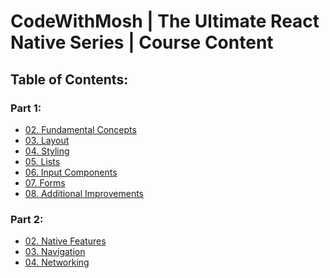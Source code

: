 # CodeWithMosh | The Ultimate React Native Series | Course Content

## Table of Contents:

### Part 1:

-   [02. Fundamental Concepts][br-02-fundamentals]
-   [03. Layout][br-03-layout]
-   [04. Styling][br-04-styles]
-   [05. Lists][br-05-lists]
-   [06. Input Components][br-06-input-components]
-   [07. Forms][br-07-forms]
-   [08. Additional Improvements][br-08-additional-improvements]

### Part 2:

-   [02. Native Features][br-02-native-features]
-   [03. Navigation][br-03-navigation]
-   [04. Networking][br-04-networking]

[br-02-fundamentals]: https://github.com/Anik7303/DoneWithIt/tree/02-fundamentals
[br-03-layout]: https://github.com/Anik7303/DoneWithIt/tree/03-layout
[br-04-styles]: https://github.com/Anik7303/DoneWithIt/tree/04-styles
[br-05-lists]: https://github.com/Anik7303/DoneWithIt/tree/05-lists
[br-06-input-components]: https://github.com/Anik7303/DoneWithIt/tree/06-input-components
[br-07-forms]: https://github.com/Anik7303/DoneWithIt/tree/07-forms
[br-08-additional-improvements]: https://github.com/Anik7303/DoneWithIt/tree/08-additional-improvements
[br-02-native-features]: https://github.com/Anik7303/DoneWithIt/tree/02-native-features
[br-03-navigation]: https://github.com/Anik7303/DoneWithIt/tree/03-navigation
[br-04-networking]: https://github.com/Anik7303/DoneWithIt/tree/04-networking
